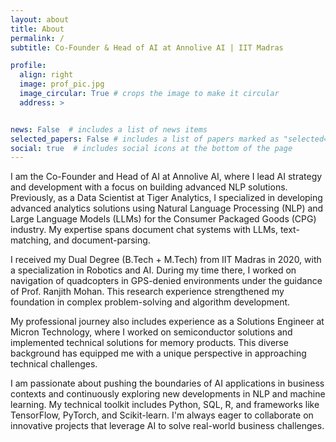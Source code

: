 ```yaml
---
layout: about
title: About
permalink: /
subtitle: Co-Founder & Head of AI at Annolive AI | IIT Madras

profile:
  align: right
  image: prof_pic.jpg
  image_circular: True # crops the image to make it circular
  address: >


news: False  # includes a list of news items
selected_papers: False # includes a list of papers marked as "selected={true}"
social: true  # includes social icons at the bottom of the page
---
```


I am the Co-Founder and Head of AI at Annolive AI, where I lead AI strategy and development with a focus on building advanced NLP solutions. Previously, as a Data Scientist at Tiger Analytics, I specialized in developing advanced analytics solutions using Natural Language Processing (NLP) and Large Language Models (LLMs) for the Consumer Packaged Goods (CPG) industry. My expertise spans document chat systems with LLMs, text-matching, and document-parsing.

I received my Dual Degree (B.Tech + M.Tech) from IIT Madras in 2020, with a specialization in Robotics and AI. During my time there, I worked on navigation of quadcopters in GPS-denied environments under the guidance of Prof. Ranjith Mohan. This research experience strengthened my foundation in complex problem-solving and algorithm development.

My professional journey also includes experience as a Solutions Engineer at Micron Technology, where I worked on semiconductor solutions and implemented technical solutions for memory products. This diverse background has equipped me with a unique perspective in approaching technical challenges.

I am passionate about pushing the boundaries of AI applications in business contexts and continuously exploring new developments in NLP and machine learning. My technical toolkit includes Python, SQL, R, and frameworks like TensorFlow, PyTorch, and Scikit-learn. I'm always eager to collaborate on innovative projects that leverage AI to solve real-world business challenges.